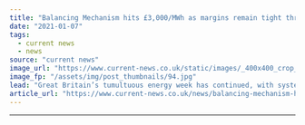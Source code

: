 ```yaml
---
title: "Balancing Mechanism hits £3,000/MWh as margins remain tight through cold snap"
date: "2021-01-07"
tags: 
  - current news
  - news
source: "current news"
image_url: "https://www.current-news.co.uk/static/images/_400x400_crop_center-center/EDF_West_Burton_B.jpg"
image_fp: "/assets/img/post_thumbnails/94.jpg"
lead: "​Great Britain’s tumultuous energy week has continued, with system tightness leading to West Burton B being called at £3,000/MWh yesterday (6 January)."
article_url: "https://www.current-news.co.uk/news/balancing-mechanism-hits-3000-mwh-as-margins-remain-tight-through-cold-snap?utm_source=rss-feeds&utm_medium=rss&utm_campaign=rss"
---
```


---
